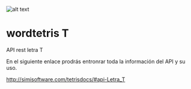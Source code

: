 ![alt text](https://i.blogs.es/d215a7/tetris-2/1366_2000.jpg) 

# wordtetris T
API rest letra T

En el siguiente enlace prodrás entronrar toda la información del API y su uso.

http://simisoftware.com/tetrisdocs/#api-Letra_T
